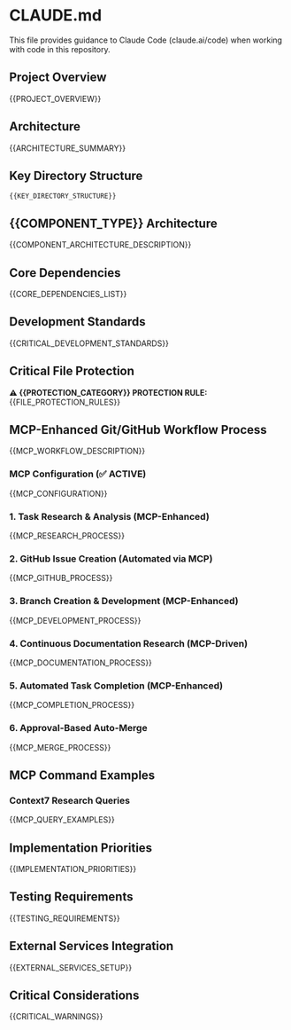 # CLAUDE.md

This file provides guidance to Claude Code (claude.ai/code) when working with code in this repository.

## Project Overview

{{PROJECT_OVERVIEW}}

## Architecture

{{ARCHITECTURE_SUMMARY}}

## Key Directory Structure

```
{{KEY_DIRECTORY_STRUCTURE}}
```

## {{COMPONENT_TYPE}} Architecture

{{COMPONENT_ARCHITECTURE_DESCRIPTION}}

## Core Dependencies

{{CORE_DEPENDENCIES_LIST}}

## Development Standards

{{CRITICAL_DEVELOPMENT_STANDARDS}}

## Critical File Protection

**⚠️ {{PROTECTION_CATEGORY}} PROTECTION RULE:**
{{FILE_PROTECTION_RULES}}

## MCP-Enhanced Git/GitHub Workflow Process

{{MCP_WORKFLOW_DESCRIPTION}}

### MCP Configuration (✅ ACTIVE)

{{MCP_CONFIGURATION}}

### 1. Task Research & Analysis (MCP-Enhanced)

{{MCP_RESEARCH_PROCESS}}

### 2. GitHub Issue Creation (Automated via MCP)

{{MCP_GITHUB_PROCESS}}

### 3. Branch Creation & Development (MCP-Enhanced)

{{MCP_DEVELOPMENT_PROCESS}}

### 4. Continuous Documentation Research (MCP-Driven)

{{MCP_DOCUMENTATION_PROCESS}}

### 5. Automated Task Completion (MCP-Enhanced)

{{MCP_COMPLETION_PROCESS}}

### 6. Approval-Based Auto-Merge

{{MCP_MERGE_PROCESS}}

## MCP Command Examples

### Context7 Research Queries

{{MCP_QUERY_EXAMPLES}}

## Implementation Priorities

{{IMPLEMENTATION_PRIORITIES}}

## Testing Requirements

{{TESTING_REQUIREMENTS}}

## External Services Integration

{{EXTERNAL_SERVICES_SETUP}}

## Critical Considerations

{{CRITICAL_WARNINGS}}
